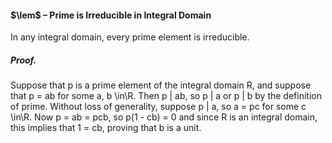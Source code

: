 #### $\lem$ – Prime is Irreducible in Integral Domain
In any integral domain, every prime element is irreducible.

##### *Proof.*
Suppose that p is a prime element of the integral domain R, and suppose that 
p = ab for some a, b \in\R. Then p | ab, so p | a or p | b by the definition of 
prime. Without loss of generality, suppose p | a, so a = pc for some c \in\R. Now 
p = ab = pcb, so p(1 - cb) = 0 and since R is an integral domain, this implies 
that 1 = cb, proving that b is a unit.